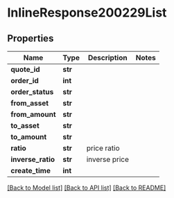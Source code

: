 # InlineResponse200229List

## Properties
Name | Type | Description | Notes
------------ | ------------- | ------------- | -------------
**quote_id** | **str** |  | 
**order_id** | **int** |  | 
**order_status** | **str** |  | 
**from_asset** | **str** |  | 
**from_amount** | **str** |  | 
**to_asset** | **str** |  | 
**to_amount** | **str** |  | 
**ratio** | **str** | price ratio | 
**inverse_ratio** | **str** | inverse price | 
**create_time** | **int** |  | 

[[Back to Model list]](../README.md#documentation-for-models) [[Back to API list]](../README.md#documentation-for-api-endpoints) [[Back to README]](../README.md)

